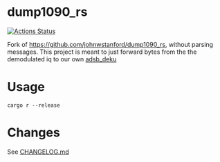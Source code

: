 # dump1090_rs
[![Actions Status](https://github.com/wcampbell0x2a/dump1090_rs/workflows/CI/badge.svg)](https://github.com/wcampbell0x2a/dump1090_rs/actions)

Fork of https://github.com/johnwstanford/dump1090_rs, without parsing messages.
This project is meant to just forward bytes from the the demodulated iq to our own [adsb_deku](https://github.com/wcampbell0x2a/adsb_deku)

# Usage

```
cargo r --release
```

# Changes
See [CHANGELOG.md](https://github.com/wcampbell0x2a/dump1090_rs/blob/master/CHANGELOG.md)
